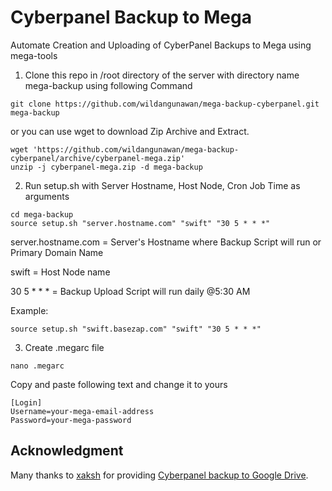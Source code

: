 # Cyberpanel Backup to Mega
Automate Creation and Uploading of CyberPanel Backups to Mega using mega-tools

1) Clone this repo in /root directory of the server with directory name mega-backup using following Command
 
 ```
 git clone https://github.com/wildangunawan/mega-backup-cyberpanel.git mega-backup
 ```
 
 or you can use wget to download Zip Archive and Extract.
 
 ```
 wget 'https://github.com/wildangunawan/mega-backup-cyberpanel/archive/cyberpanel-mega.zip'
 unzip -j cyberpanel-mega.zip -d mega-backup
 ```

2) Run setup.sh with Server Hostname, Host Node, Cron Job Time as arguments

 ```
 cd mega-backup
 source setup.sh "server.hostname.com" "swift" "30 5 * * *"
 ```

   server.hostname.com = Server's Hostname where Backup Script will run or Primary Domain Name
   
   swift = Host Node name
   
   30 5 * * * = Backup Upload Script will run daily @5:30 AM

   Example: 
   ```
   source setup.sh "swift.basezap.com" "swift" "30 5 * * *"
   ```

3) Create .megarc file
 
 ```
 nano .megarc
 ```

Copy and paste following text and change it to yours

```
[Login]
Username=your-mega-email-address
Password=your-mega-password
```

## Acknowledgment
Many thanks to [xaksh][xaksh] for providing [Cyberpanel backup to Google Drive][xaksh-gdrive-backup].

[xaksh]: https://github.com/xaksh
[xaksh-gdrive-backup]: https://github.com/xaksh/gdrive-backup-cyberpanel
